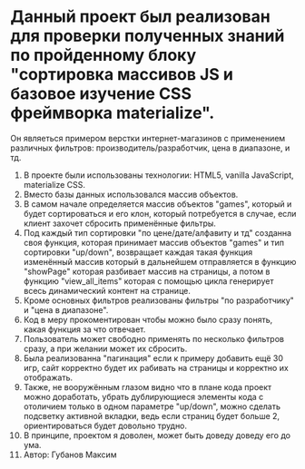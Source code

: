 
Данный проект был реализован для проверки полученных знаний по пройденному блоку "сортировка массивов JS и базовое изучение CSS фреймворка materialize".
===
Он являеться примером верстки интернет-магазинов с применением различных фильтров: производитель/разработчик, цена в диапазоне, и тд.
1. В проекте были использованы технологии: HTML5, vanilla JavaScript, materialize CSS.
2. Вместо базы данных использовался массив объектов.
3. В самом начале определяется массив объектов "games", который и будет сортироваться и его клон, который потребуется в случае, если клиент захочет сбросить применённые фильтры.
4. Под каждый тип сортировки "по цене/дате/алфавиту и тд" созданна своя функция, которая принимает массив объектов "games" и тип сортировки "up/down", возвращает каждая такая функция изменённый массив который в дальнейшем отправляется в функцию "showPage" которая разбивает массив на страницы, а потом в функцию "view_all_items" которая с помощью цикла генерирует всесь динамический контент на странице.
5. Кроме основных фильтров реализованы фильтры "по разработчику" и "цена в диапазоне".
6. Код в меру прокоментирован чтобы можно было сразу понять, какая функция за что отвечает.
7. Пользователь может свободно применять по несколько фильтров сразу, а при желании может их сбросить.
8. Была реализованна "пагинация" если к примеру добавить ещё 30 игр, сайт корректно будет их рабивать на страницы и корректно их отображать.
9. Также, не вооружённым глазом видно что в плане кода проект можно доработать, убрать дублирующиеся элементы кода с отоличием только в одном параметре "up/down", можно сделать подсветку активной вкладки, ведь если страниц будет больше 2, ориентироваться будет довольно трудно.
10. В принципе, проектом я доволен, может быть доведу доведу его до ума.
11. Автор: Губанов Максим
